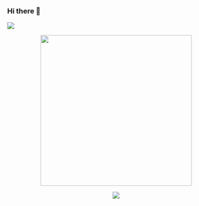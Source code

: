### Hi there 👋 

![](https://komarev.com/ghpvc/?username=ProDCG)

<p align='center'>
  <a href="#"><img src="https://github-readme-stats.vercel.app/api?username=ProDCG&show_icons=true&count_private=true&theme=dark" width="350"></a>
</p>
<p align='center'>
<a href="#"><img src="https://github-readme-stats.vercel.app/api/top-langs/?username=ProDCG"></a>
</p>
